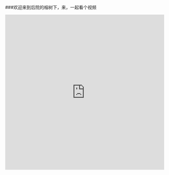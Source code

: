 
###欢迎来到后院的榕树下，来，一起看个视频
<iframe height=498 width=510 src="https://player.youku.com/embed/XMTUwMjI0NTM4MA==" frameborder=0 allowfullscreen></iframe>